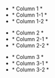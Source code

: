 <ul class="col-1">
	<li>* Column 1 *</li>
	<li>* Column 1-1 *</li>
	<li>* Column 1-2 *</li>
</ul>

<ul class="col-2">
	<li>* Column 2 *</li>
	<li>* Column 2-1 *</li>
	<li>* Column 2-2 *</li>
</ul>

<ul class="col-3">
	<li>* Column 3 *</li>
	<li>* Column 3-1 *</li>
	<li>* Column 3-2 *</li>
</ul>